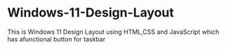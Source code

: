 # Windows-11-Design-Layout
This is Windows 11 Design Layout using HTML,CSS and JavaScript which has afunctional button for taskbar 
